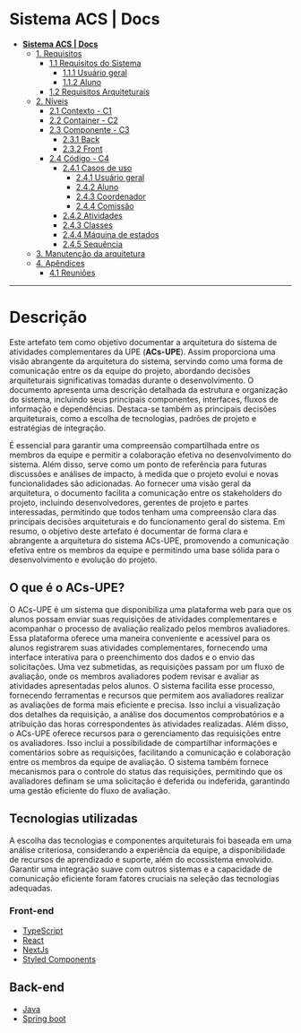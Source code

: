 # Sistema ACS | Docs

* [**Sistema ACS | Docs**](README.md)
  * [1. Requisitos](1.%20Requisitos/README.md)
    * [1.1 Requisitos do Sistema](1.%20Requisitos/1.1%20Requisitos%20do%20Sistema/README.md)
      * [1.1.1 Usuário geral](1.%20Requisitos/1.1%20Requisitos%20do%20Sistema/1.1.1%20Usu%C3%A1rio%20geral/README.md)
      * [1.1.2 Aluno](1.%20Requisitos/1.1%20Requisitos%20do%20Sistema/1.1.2%20Aluno/README.md)
    * [1.2 Requisitos Arquiteturais](1.%20Requisitos/1.2%20Requisitos%20Arquiteturais/README.md)
  * [2. Níveis](2.%20N%C3%ADveis/README.md)
    * [2.1 Contexto - C1](2.%20N%C3%ADveis/2.1%20Contexto%20-%20C1/README.md)
    * [2.2 Container - C2](2.%20N%C3%ADveis/2.2%20Container%20-%20C2/README.md)
    * [2.3 Componente - C3](2.%20N%C3%ADveis/2.3%20Componente%20-%20C3/README.md)
      * [2.3.1 Back](2.%20N%C3%ADveis/2.3%20Componente%20-%20C3/2.3.1%20Back/README.md)
      * [2.3.2 Front](2.%20N%C3%ADveis/2.3%20Componente%20-%20C3/2.3.2%20Front/README.md)
    * [2.4 Código - C4](2.%20N%C3%ADveis/2.4%20C%C3%B3digo%20-%20C4/README.md)
      * [2.4.1 Casos de uso](2.%20N%C3%ADveis/2.4%20C%C3%B3digo%20-%20C4/2.4.1%20Casos%20de%20uso/README.md)
        * [2.4.1 Usuário geral](2.%20N%C3%ADveis/2.4%20C%C3%B3digo%20-%20C4/2.4.1%20Casos%20de%20uso/2.4.1%20Usu%C3%A1rio%20geral/README.md)
        * [2.4.2 Aluno](2.%20N%C3%ADveis/2.4%20C%C3%B3digo%20-%20C4/2.4.1%20Casos%20de%20uso/2.4.2%20Aluno/README.md)
        * [2.4.3 Coordenador](2.%20N%C3%ADveis/2.4%20C%C3%B3digo%20-%20C4/2.4.1%20Casos%20de%20uso/2.4.3%20Coordenador/README.md)
        * [2.4.4 Comissão](2.%20N%C3%ADveis/2.4%20C%C3%B3digo%20-%20C4/2.4.1%20Casos%20de%20uso/2.4.4%20Comiss%C3%A3o/README.md)
      * [2.4.2 Atividades](2.%20N%C3%ADveis/2.4%20C%C3%B3digo%20-%20C4/2.4.2%20Atividades/README.md)
      * [2.4.3 Classes](2.%20N%C3%ADveis/2.4%20C%C3%B3digo%20-%20C4/2.4.3%20Classes/README.md)
      * [2.4.4 Máquina de estados](2.%20N%C3%ADveis/2.4%20C%C3%B3digo%20-%20C4/2.4.4%20M%C3%A1quina%20de%20estados/README.md)
      * [2.4.5 Sequência](2.%20N%C3%ADveis/2.4%20C%C3%B3digo%20-%20C4/2.4.5%20Sequ%C3%AAncia/README.md)
  * [3. Manutenção da arquitetura](3.%20Manuten%C3%A7%C3%A3o%20da%20arquitetura/README.md)
  * [4. Apêndices](4.%20Ap%C3%AAndices/README.md)
    * [4.1 Reuniões](4.%20Ap%C3%AAndices/4.1%20Reuni%C3%B5es/README.md)

---

# Descrição
Este artefato tem como objetivo documentar a arquitetura do sistema de atividades complementares da UPE (**ACs-UPE**). 
Assim proporciona uma visão abrangente da arquitetura do sistema, servindo como uma forma de comunicação entre os 
da equipe do projeto, abordando decisões arquiteturais significativas tomadas durante o desenvolvimento. O documento 
apresenta uma descrição detalhada da estrutura e organização do sistema, incluindo seus principais componentes, interfaces, 
fluxos de informação e dependências. Destaca-se também as principais decisões arquiteturais, como a escolha de tecnologias,
padrões de projeto e estratégias de integração.

É essencial para garantir uma compreensão compartilhada entre os membros da equipe e permitir a colaboração efetiva no 
desenvolvimento do sistema. Além disso, serve como um ponto de referência para futuras discussões e análises de impacto,
à medida que o projeto evolui e novas funcionalidades são adicionadas. Ao fornecer uma visão geral da arquitetura, 
o documento facilita a comunicação entre os stakeholders do projeto, incluindo desenvolvedores, gerentes de projeto e 
partes interessadas, permitindo que todos tenham uma compreensão clara das principais decisões arquiteturais e do 
funcionamento geral do sistema. Em resumo, o objetivo deste artefato é documentar de forma clara e abrangente a arquitetura
do sistema ACs-UPE, promovendo a comunicação efetiva entre os membros da equipe e permitindo uma base sólida para o 
desenvolvimento e evolução do projeto.

## O que é o ACs-UPE?
O ACs-UPE é um sistema que disponibiliza uma plataforma web para que os alunos possam enviar suas requisições de atividades
complementares e acompanhar o processo de avaliação realizado pelos membros avaliadores. Essa plataforma oferece uma maneira
conveniente e acessível para os alunos registrarem suas atividades complementares, fornecendo uma interface interativa para
o preenchimento dos dados e o envio das solicitações. Uma vez submetidas, as requisições passam por um fluxo de avaliação,
onde os membros avaliadores podem revisar e avaliar as atividades apresentadas pelos alunos. O sistema facilita esse processo,
fornecendo ferramentas e recursos que permitem aos avaliadores realizar as avaliações de forma mais eficiente e precisa.
Isso inclui a visualização dos detalhes da requisição, a análise dos documentos comprobatórios e a atribuição das horas
correspondentes às atividades realizadas. Além disso, o ACs-UPE oferece recursos para o gerenciamento das requisições 
entre os avaliadores. Isso inclui a possibilidade de compartilhar informações e comentários sobre as requisições, 
facilitando a comunicação e colaboração entre os membros da equipe de avaliação. O sistema também fornece mecanismos para
o controle do status das requisições, permitindo que os avaliadores definam se uma solicitação é deferida ou indeferida,
garantindo uma gestão eficiente do fluxo de avaliação.

## Tecnologias utilizadas
A escolha das tecnologias e componentes arquiteturais foi baseada em uma análise criteriosa, considerando a experiência da
equipe, a disponibilidade de recursos de aprendizado e suporte, além do ecossistema envolvido. Garantir uma integração suave
com outros sistemas e a capacidade de comunicação eficiente foram fatores cruciais na seleção das tecnologias adequadas.

### Front-end

* [TypeScript](https://www.typescriptlang.org/docs/)
* [React](https://react.dev/reference/react)
* [NextJs](https://nextjs.org/)
* [Styled Components](https://styled-components.com/)

## Back-end

* [Java](https://dev.java/)
* [Spring boot](https://spring.io/)
